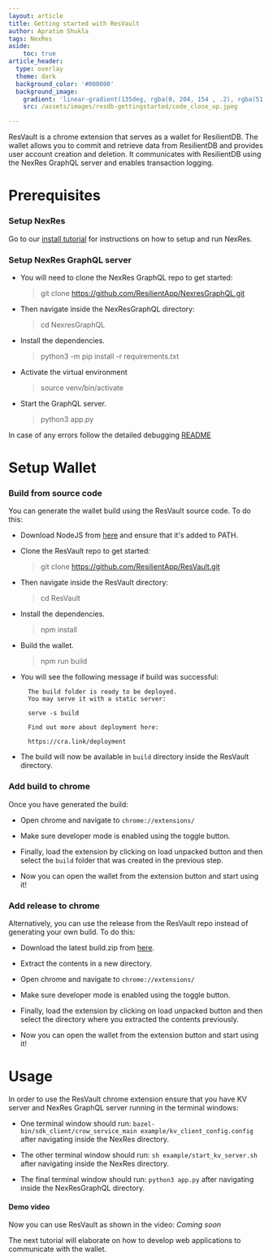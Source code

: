 ```yaml
---
layout: article
title: Getting started with ResVault
author: Apratim Shukla
tags: NexRes
aside:
    toc: true
article_header:
  type: overlay
  theme: dark
  background_color: '#000000'
  background_image:
    gradient: 'linear-gradient(135deg, rgba(0, 204, 154 , .2), rgba(51, 154, 154, .2))'
    src: /assets/images/resdb-gettingstarted/code_close_up.jpeg

---
```


ResVault is a chrome extension that serves as a wallet for ResilientDB. The wallet allows you to commit and retrieve data from ResilientDB and provides user account creation and deletion. It communicates with ResilientDB using the NexRes GraphQL server and enables transaction logging.

# Prerequisites
### Setup NexRes
Go to our [install tutorial](https://blog.resilientdb.com/2022/09/28/GettingStartedNexRes.html) for instructions on how to setup and run NexRes.

### Setup NexRes GraphQL server
- You will need to clone the NexRes GraphQL repo to get started:
  > git clone https://github.com/ResilientApp/NexresGraphQL.git

- Then navigate inside the NexResGraphQL directory:
  > cd NexresGraphQL

- Install the dependencies.
  > python3 -m pip install -r requirements.txt

- Activate the virtual environment
  > source venv/bin/activate

- Start the GraphQL server.
  > python3 app.py

In case of any errors follow the detailed debugging [README](https://github.com/ResilientApp/NexresGraphQL/blob/main/README.md)

# Setup Wallet
### Build from source code
You can generate the wallet build using the ResVault source code. To do this:
- Download NodeJS from [here](https://nodejs.org/en/download) and ensure that it's added to PATH.

- Clone the ResVault repo to get started:
  > git clone https://github.com/ResilientApp/ResVault.git

- Then navigate inside the ResVault directory:
  > cd ResVault

- Install the dependencies.
  > npm install

- Build the wallet.
  > npm run build

- You will see the following message if build was successful: 
  ```
    The build folder is ready to be deployed.
    You may serve it with a static server:

    serve -s build

    Find out more about deployment here:

    https://cra.link/deployment
  ```
- The build will now be available in `build` directory inside the ResVault directory.

### Add build to chrome
Once you have generated the build:
- Open chrome and navigate to `chrome://extensions/`

- Make sure developer mode is enabled using the toggle button.

- Finally, load the extension by clicking on load unpacked button and then select the `build` folder that was created in the previous step.

- Now you can open the wallet from the extension button and start using it!

### Add release to chrome
Alternatively, you can use the release from the ResVault repo instead of generating your own build. To do this:

- Download the latest build.zip from [here](https://github.com/ResilientApp/ResVault/releases).

- Extract the contents in a new directory.

- Open chrome and navigate to `chrome://extensions/`

- Make sure developer mode is enabled using the toggle button.

- Finally, load the extension by clicking on load unpacked button and then select the directory where you extracted the contents previously.

- Now you can open the wallet from the extension button and start using it!

# Usage
In order to use the ResVault chrome extension ensure that you have KV server and NexRes GraphQL server running in the terminal windows:

- One terminal window should run: `bazel-bin/sdk_client/crow_service_main example/kv_client_config.config` after navigating inside the NexRes directory.

- The other terminal window should run: `sh example/start_kv_server.sh` after navigating inside the NexRes directory.

- The final terminal window should run: `python3 app.py` after navigating inside the NexResGraphQL directory. 

#### Demo video
Now you can use ResVault as shown in the video:
_Coming soon_

The next tutorial will elaborate on how to develop web applications to communicate with the wallet.